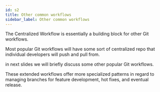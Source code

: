 ```yaml
---
id: s2
title: Other common workflows
sidebar_label: Other common workflows
---
```



<!-- #### Other common workflows -->

The Centralized Workflow is essentially a building block for other Git workflows.

Most popular Git workflows will have some sort of centralized repo that individual developers will push and pull from.

in next slides we will briefly discuss some other popular Git workflows.

These extended workflows offer more specialized patterns in regard to managing branches for feature development, hot fixes, and eventual release.
